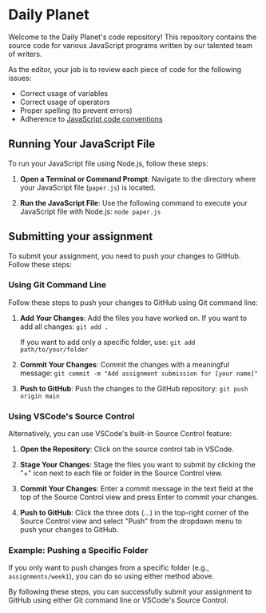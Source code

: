# Daily Planet

Welcome to the Daily Planet's code repository! This repository contains the source code for various JavaScript programs written by our talented team of writers. 

As the editor, your job is to review each piece of code for the following issues:
- Correct usage of variables
- Correct usage of operators
- Proper spelling (to prevent errors)
- Adherence to [JavaScript code conventions](https://coursework.vschool.io/javascript-code-conventions/)

## Running Your JavaScript File

To run your JavaScript file using Node.js, follow these steps:

1. **Open a Terminal or Command Prompt**: Navigate to the directory where your JavaScript file (`paper.js`) is located.

2. **Run the JavaScript File**: Use the following command to execute your JavaScript file with Node.js:
   ```node paper.js```

## Submitting your assignment

To submit your assignment, you need to push your changes to GitHub. Follow these steps:

### Using Git Command Line

Follow these steps to push your changes to GitHub using Git command line:


1. **Add Your Changes**: Add the files you have worked on. If you want to add all changes:
   ```git add .```

   If you want to add only a specific folder, use:
   ```git add path/to/your/folder```

2. **Commit Your Changes**: Commit the changes with a meaningful message:
   ```git commit -m "Add assignment submission for [your name]"```

3. **Push to GitHub**: Push the changes to the GitHub repository:
   ```git push origin main```

### Using VSCode's Source Control

Alternatively, you can use VSCode's built-in Source Control feature:

1. **Open the Repository**: Click on the source control tab in VSCode.

2. **Stage Your Changes**: Stage the files you want to submit by clicking the "+" icon next to each file or folder in the Source Control view.

3. **Commit Your Changes**: Enter a commit message in the text field at the top of the Source Control view and press Enter to commit your changes.

4. **Push to GitHub**: Click the three dots (...) in the top-right corner of the Source Control view and select "Push" from the dropdown menu to push your changes to GitHub.

### Example: Pushing a Specific Folder

If you only want to push changes from a specific folder (e.g., `assignments/week1`), you can do so using either method above.

By following these steps, you can successfully submit your assignment to GitHub using either Git command line or VSCode's Source Control.

